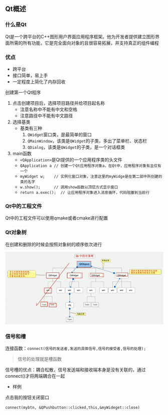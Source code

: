 ## Qt概述

### 什么是Qt

Qt是一个跨平台的C++图形用户界面应用程序框架。他为开发者提供建立图形界面所需的所有功能，它是完全面向对象的且很容易拓展，并支持真正的组件编程

### 优点

- 跨平台
- 接口简单，易上手
- 一定程度上简化了内存回收

创建第一个Qt程序

1. 点击创建项目后，选择项目路径并给项目起名称
   - 注意名称中不能有中文和空格
   - 注意路径中不能有中文路径
2. 选择基类
   - 基类有三种
     1. `QWidget`窗口类，是最简单的窗口
     2. `QMainWindow`，该类是`QWidget`的子类，多出了菜单栏、状态栏
     3. `QDialog`，该类是`QWidget`的子类，是一个对话框类
3. main函数
   - `<QApplication>`是Qt提供的一个应用程序类的头文件
   - `QApplication a // 创建一个Qt应用程序对象a，在Qt中，应用程序对象有且仅有一个`
   - `myWidget w;    // 实例化窗口对象，注意这里的myWidge是在第二部中所创建的类的名字`
   - `w.show();      // 调用show函数以顶层方式显示窗口`
   - `return a.exec();	// 让应用程序对象进入消息循环，代码阻塞到当前行`

### Qt中的工程文件

Qt中的工程文件可以使用qmake或者cmake进行配置

### Qt对象树

在创建和删除的时候会按照对象树的顺序依次进行

![image-20220503171103169](QT学习.assets/image-20220503171103169.png)



### 信号和槽

连接函数：`connect(信号的发送者,发送的具体信号,信号的接受者,信号的处理);`

> 信号的处理就是槽函数

信号槽的优点：耦合松散，信号发送端和接收端本身是没有关联的，通过connect()才将两端耦合在一起

- 样例

点击我的按钮关闭窗口

```
connect(mybtn, &QPushbutton::clicked,this,&myWideget::close)
```

